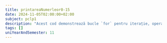 ```yaml
---
title: printareaNumerleor0-15
date: 2024-11-05T02:00:00+02:00
subject: pclp1
description: "Acest cod demonstrează bucle `for` pentru iterație, operatorul ternar (`? :`) pentru logică condițională, operatorul modulo (`%`) pentru verificarea parității, și formatarea ieșirii cu `printf`."
tags: []
uniYearAndSemester: 11
---
```


